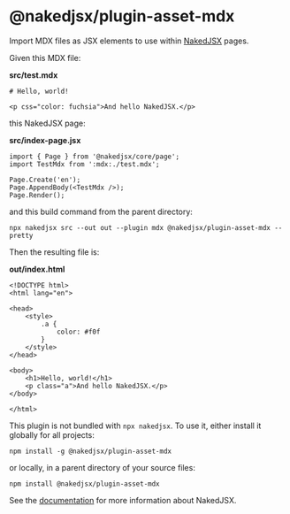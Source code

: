 # @nakedjsx/plugin-asset-mdx
Import MDX files as JSX elements to use within [NakedJSX](https://nakedjsx.org) pages.

Given this MDX file:

**src/test.mdx**
```
# Hello, world!

<p css="color: fuchsia">And hello NakedJSX.</p>
```

this NakedJSX page:

**src/index-page.jsx**
```
import { Page } from '@nakedjsx/core/page';
import TestMdx from ':mdx:./test.mdx';

Page.Create('en');
Page.AppendBody(<TestMdx />);
Page.Render();
```

and this build command from the parent directory:

```
npx nakedjsx src --out out --plugin mdx @nakedjsx/plugin-asset-mdx --pretty
```

Then the resulting file is:

**out/index.html**
```
<!DOCTYPE html>
<html lang="en">

<head>
    <style>
        .a {
            color: #f0f
        }
    </style>
</head>

<body>
    <h1>Hello, world!</h1>
    <p class="a">And hello NakedJSX.</p>
</body>

</html>
```

This plugin is not bundled with `npx nakedjsx`. To use it,
either install it globally for all projects:

```
npm install -g @nakedjsx/plugin-asset-mdx
```

or locally, in a parent directory of your source files:

```
npm install @nakedjsx/plugin-asset-mdx
```

See the [documentation](https://nakedjsx.org/documentation/) for more information about NakedJSX.
